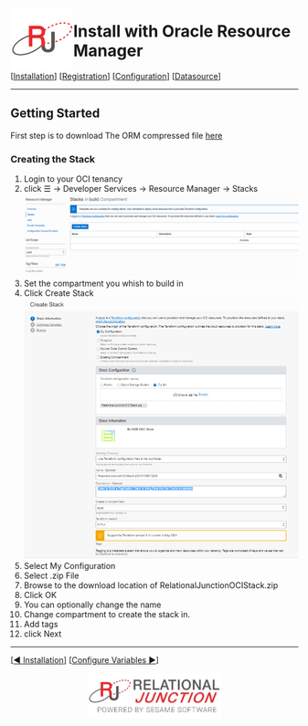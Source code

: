  <a href="http://www.sesamesoftware.com"><img align=left src="../images/RJOrbit110x110.png"></img></a>

# Install with Oracle Resource Manager

[[Installation](installguide.md)] [[Registration](RegistrationGuide.md)] [[Configuration](configurationGuide.md)] [[Datasource](DatasourceGuide.md)]

---

## Getting Started

First step is to download The ORM compressed file [here](../pkg/RelationalJunctionOCIStack.zip)

### Creating the Stack

1. Login to your OCI tenancy
2. click &#9776; &rarr; Developer Services &rarr; Resource Manager &rarr; Stacks
![Resource Manager Stacks](../images/stacks.png)
1. Set the compartment you whish to build in
2. Click Create Stack
![Create Stack](../images/CreateStack.png)
1. Select My Configuration
2. Select .zip File
3. Browse to the download location of RelationalJunctionOCIStack.zip
4. Click OK
5. You can optionally change the name
6. Change compartment to create the stack in.
7. Add tags
8. click Next

---

[[&#9664; Installation](installguide.md)] [[Configure Variables &#9654;](configuringStackVarables.md)]

<p align="center" >  <a href="http://www.sesamesoftware.com"><img align=center src="../images/poweredBy.png" height="80px"></img></a> </p>
